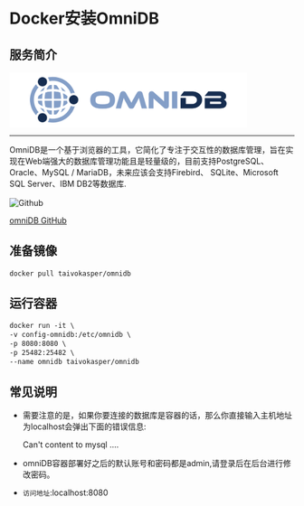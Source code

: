 # Docker安装OmniDB #
## 服务简介 ##

<img src="./../images/omnidb.png" width = "420" alt="Github" align=center />

* * *


OmniDB是一个基于浏览器的工具，它简化了专注于交互性的数据库管理，旨在实现在Web端强大的数据库管理功能且是轻量级的，目前支持PostgreSQL、Oracle、MySQL / MariaDB，未来应该会支持Firebird、 SQLite、Microsoft SQL Server、IBM DB2等数据库.

 <img src="https://github.com/favicon.ico" width = "20" alt="Github" align=center />

[omniDB GitHub](https://github.com/OmniDB/OmniDB)

## 准备镜像 ##
    docker pull taivokasper/omnidb
## 运行容器 ##
    docker run -it \
    -v config-omnidb:/etc/omnidb \
    -p 8080:8080 \
    -p 25482:25482 \
    --name omnidb taivokasper/omnidb
## 常见说明 ##
- 需要注意的是，如果你要连接的数据库是容器的话，那么你直接输入主机地址为localhost会弹出下面的错误信息:

    Can't content to mysql ....

- omniDB容器部署好之后的默认账号和密码都是admin,请登录后在后台进行修改密码。
- `访问地址`:localhost:8080